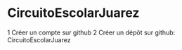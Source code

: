 # CircuitoEscolarJuarez
1 Créer un compte sur github 
2 Créer un dépôt sur github: CircuitoEscolarJuarez
